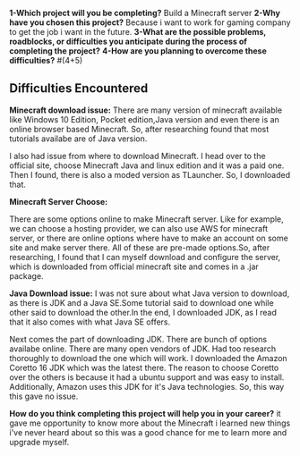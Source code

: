 **1-Which project will you be completing?**
Build a Minecraft server
**2-Why have you chosen this project?**
Because i want to work for gaming company to get the job i want in the future.
**3-What are the possible problems, roadblocks, or difficulties you anticipate during the process of completing the project?**
**4-How are you planning to overcome these difficulties?**
#(4+5)
## Difficulties Encountered 

**Minecraft download issue:**
There are many version of minecraft available like Windows 10 Edition, Pocket edition,Java version and even there is an online browser based Minecraft. So, after researching found that most tutorials availabe are of Java version.

I also had issue from where to download Minecraft. I head over to the official site, choose Minecraft Java and linux edition and it was a paid one. Then I found, there is also a moded version as TLauncher. So, I downloaded that.

**Minecraft Server Choose:**

There are some options online to make Minecraft server. Like for example, we can choose a hosting provider, we can also use AWS for minecraft server, or there are online options where have to make an account on some site and make server there. All of these are pre-made options.So, after researching, I found that I can myself download and configure the server, which is downloaded from official minecraft site and comes in a .jar package.

**Java Download issue:**
I was not sure about what Java version to download, as there is JDK and a Java SE.Some tutorial said to download one while other said to download the other.In the end, I downloaded JDK, as I read that it also comes with what Java SE offers.

Next comes the part of downloading JDK. There are bunch of options availabe online. There are many open vendors of JDK. Had too research thoroughly to download the one which will work. I downloaded the Amazon Coretto 16 JDK which was the latest there. The reason to choose Coretto over the others is because it had a ubuntu support and was easy to install. Additionally, Amazon uses this JDK for it's Java technologies. So, this way this gave no issue.

**How do you think completing this project will help you in your career?**
it gave me opportunity to know more about the Minecraft i learned new things i've never heard about so this was a good chance for me to learn more and upgrade myself.